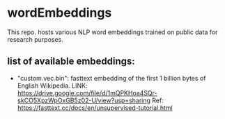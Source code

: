 # wordEmbeddings

This repo. hosts various NLP word embeddings trained on public data for research purposes.

list of available embeddings:
-------------

* "custom.vec.bin": fasttext embedding of the first 1 billion bytes of English Wikipedia. LINK: https://drive.google.com/file/d/1mQPKHoa4SQr-skCO5XpzWpOxGB5z02-U/view?usp=sharing Ref: https://fasttext.cc/docs/en/unsupervised-tutorial.html
